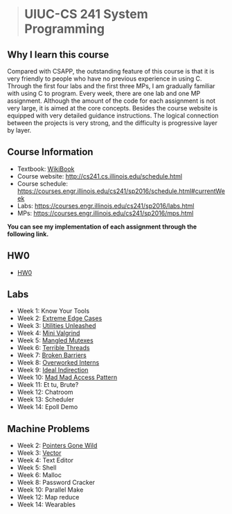 ># UIUC-CS 241 System Programming

## Why I learn this course

Compared with CSAPP, the outstanding feature of this course is that it is very friendly to people who have no previous experience in using C. Through the first four labs and the first three MPs, I am  gradually  familiar with using C to program. Every week, there are one lab and one MP assignment. Although the amount of the code for each assignment is not very large, it is aimed at the core concepts. Besides the course website is equipped with very detailed guidance instructions. The logical connection between the projects is very strong, and the difficulty is progressive layer by layer. 

## Course Information

* Textbook: [WikiBook](https://github.com/angrave/SystemProgramming/wiki)
* Course website: <http://cs241.cs.illinois.edu/schedule.html>
* Course schedule: https://courses.engr.illinois.edu/cs241/sp2016/schedule.html#currentWeek
* Labs: <https://courses.engr.illinois.edu/cs241/sp2016/labs.html>
* MPs: <https://courses.engr.illinois.edu/cs241/sp2016/mps.html>

**You can see my implementation of each assignment through the following link.**

## HW0

* [HW0](https://github.com/zyq2652192993zyq/UIUC-CS-241-System-Programming/blob/master/HW0/HW0.md)

## Labs

* Week 1: Know Your Tools
* Week 2: [Extreme Edge Cases](https://github.com/zyq2652192993zyq/UIUC-CS-241-System-Programming/tree/master/Lab/Extreme_Edge_Cases)
* Week 3: [Utilities Unleashed](https://github.com/zyq2652192993zyq/UIUC-CS-241-System-Programming/tree/master/Lab/Utilities_Unleashed)
* Week 4: [Mini Valgrind](https://github.com/zyq2652192993zyq/UIUC-CS-241-System-Programming/tree/master/Lab/miniValgrind)
* Week 5: [Mangled Mutexes](https://github.com/zyq2652192993zyq/UIUC-CS-241-System-Programming/tree/master/Lab/Mangled_Mutexes)
* Week 6: [Terrible Threads](https://github.com/zyq2652192993zyq/UIUC-CS-241-System-Programming/tree/master/Lab/Terrible_Threads)
* Week 7: [Broken Barriers](https://github.com/zyq2652192993zyq/UIUC-CS-241-System-Programming/tree/master/Lab/Broken_Barriers)
* Week 8: [Overworked Interns](https://github.com/zyq2652192993zyq/UIUC-CS-241-System-Programming/tree/master/Lab/Overworked_Interns)
* Week 9: [Ideal Indirection](https://github.com/zyq2652192993zyq/UIUC-CS-241-System-Programming/tree/master/Lab/Ideal_Indirection)
* Week 10: [Mad Mad Access Pattern](https://github.com/zyq2652192993zyq/UIUC-CS-241-System-Programming/tree/master/Lab/Mad_Mad_Access_Pattern)
* Week 11: Et tu, Brute?
* Week 12: Chatroom
* Week 13: Scheduler
* Week 14: Epoll Demo

## Machine Problems

* Week 2: [Pointers Gone Wild](https://github.com/zyq2652192993zyq/UIUC-CS-241-System-Programming/tree/master/MP/Pointers_Gone_Wild)
* Week 3: [Vector](https://github.com/zyq2652192993zyq/UIUC-CS-241-System-Programming/tree/master/MP/Vector)
* Week 4: Text Editor
* Week 5: Shell
* Week 6: Malloc
* Week 8: Password Cracker
* Week 10: Parallel Make
* Week 12: Map reduce
* Week 14: Wearables



